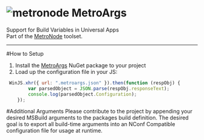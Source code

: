 ![metronode](http://www.metronode.org/img/logo/metronode-96x96.png) MetroArgs
==================

Support for Build Variables in Universal Apps <br />
Part of the [MetroNode](http://www.nuget.org/packages/MetroNode) toolset.

***

#How to Setup
1. Install the [MetroArgs](http://www.nuget.org/packages/MetroArgs) NuGet package to your project
2. Load up the configuration file in your JS:
``` Javascript
 WinJS.xhr({ url: ".metroargs.json" }).then(function (respObj) {
        var parsedObject = JSON.parse(respObj.responseText);
        console.log(parsedObject.Configuration);
    });
```


#Additional Arguments
Please contribute to the project by appending your desired MSBuild arguments to the packages build definition.
The desired goal is to export all build-time arguments into an NConf Compatible configuration file for usage at runtime.